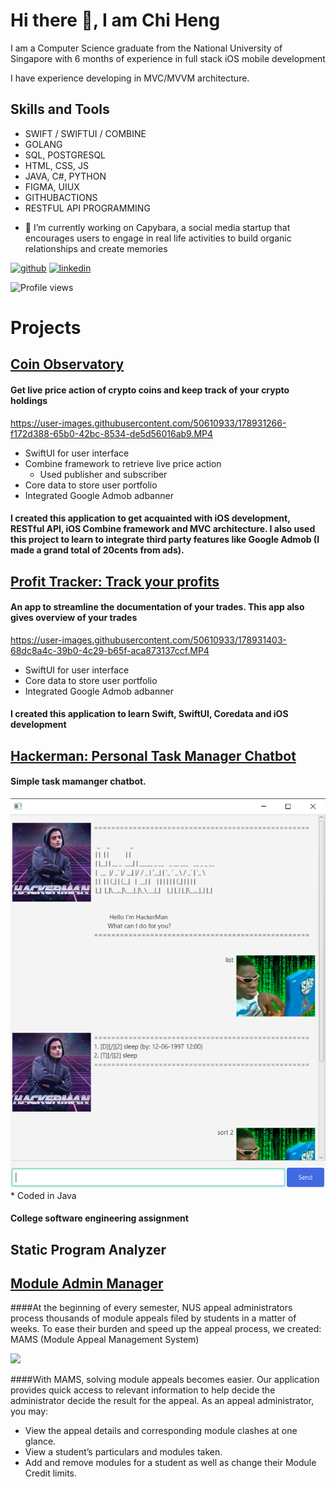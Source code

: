 # Hi there 👋, I am Chi Heng
I am a Computer Science graduate from the National University of Singapore with 6 months of experience in full stack iOS mobile development

I have experience developing in MVC/MVVM architecture.

## Skills and Tools
* SWIFT / SWIFTUI / COMBINE
* GOLANG 
* SQL, POSTGRESQL
* HTML, CSS, JS
* JAVA, C#, PYTHON
* FIGMA, UIUX
* GITHUBACTIONS
* RESTFUL API PROGRAMMING

- 🔭 I’m currently working on Capybara, a social media startup that encourages users to engage in real life activities to build organic relationships and create memories 


[<img src='https://cdn.jsdelivr.net/npm/simple-icons@3.0.1/icons/github.svg' alt='github' height='40'>](https://github.com/AaronLuk)  [<img src='https://cdn.jsdelivr.net/npm/simple-icons@3.0.1/icons/linkedin.svg' alt='linkedin' height='40'>](https://www.linkedin.com/in/luk-chi-heng-326544227/)  

![Profile views](https://gpvc.arturio.dev/AaronLuk)  


# Projects

## [Coin Observatory](https://apps.apple.com/tt/app/coin-observatory/id1603190325)

#### Get live price action of crypto coins and keep track of your crypto holdings

https://user-images.githubusercontent.com/50610933/178931266-f172d388-65b0-42bc-8534-de5d56016ab9.MP4

* SwiftUI for user interface
* Combine framework to retrieve live price action
  * Used publisher and subscriber 
* Core data to store user portfolio
* Integrated Google Admob adbanner

#### I created this application to get acquainted with iOS development, RESTful API, iOS Combine framework and MVC architecture.  I also used this project to learn to integrate third party features like Google Admob (I made a grand total of 20cents from ads).  

## [Profit Tracker: Track your profits](https://apps.apple.com/sg/app/profit-tracker-track-profits/id1606201584)
#### An app to streamline the documentation of your trades.  This app also gives overview of your trades

https://user-images.githubusercontent.com/50610933/178931403-68dc8a4c-39b0-4c29-b65f-aca873137ccf.MP4

* SwiftUI for user interface
* Core data to store user portfolio
* Integrated Google Admob adbanner

#### I created this application to learn Swift, SwiftUI, Coredata and iOS development

## [Hackerman: Personal Task Manager Chatbot](https://github.com/AaronLuk/duke)
#### Simple task mamanger chatbot.
<img src="https://github.com/AaronLuk/duke/blob/master/src/main/resources/images/userGuide.png">
* Coded in Java

#### College software engineering assignment 

## Static Program Analyzer

## [Module Admin Manager](https://github.com/AaronLuk/MAMS)



####At the beginning of every semester, NUS appeal administrators process thousands of module appeals filed by students in a matter of weeks. To ease their burden and speed up the appeal process, we created: MAMS (Module Appeal Management System)

<img src="https://github.com/AaronLuk/MAMS/blob/master/docs/images/Ui.png">

####With MAMS, solving module appeals becomes easier. Our application provides quick access to relevant information to help decide the administrator decide the result for the appeal. As an appeal administrator, you may:

* View the appeal details and corresponding module clashes at one glance.
* View a student’s particulars and modules taken.
* Add and remove modules for a student as well as change their Module Credit limits.

